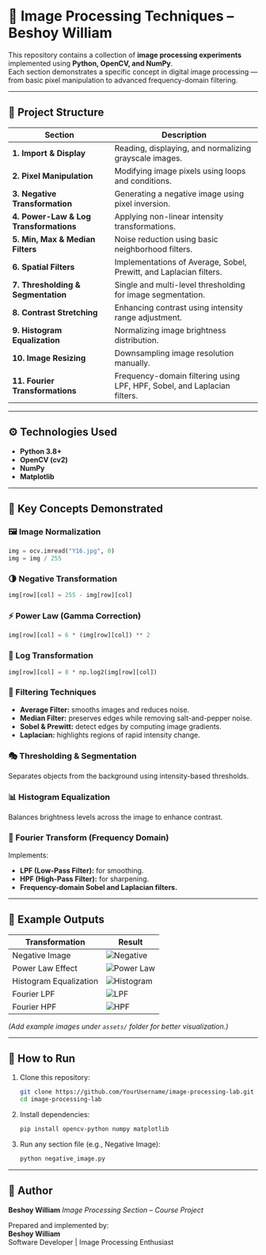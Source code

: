 # 🧠 Image Processing Techniques – Beshoy William

This repository contains a collection of **image processing experiments** implemented using **Python, OpenCV, and NumPy**.  
Each section demonstrates a specific concept in digital image processing — from basic pixel manipulation to advanced frequency-domain filtering.

---

## 📂 Project Structure

| Section | Description |
|----------|--------------|
| **1. Import & Display** | Reading, displaying, and normalizing grayscale images. |
| **2. Pixel Manipulation** | Modifying image pixels using loops and conditions. |
| **3. Negative Transformation** | Generating a negative image using pixel inversion. |
| **4. Power-Law & Log Transformations** | Applying non-linear intensity transformations. |
| **5. Min, Max & Median Filters** | Noise reduction using basic neighborhood filters. |
| **6. Spatial Filters** | Implementations of Average, Sobel, Prewitt, and Laplacian filters. |
| **7. Thresholding & Segmentation** | Single and multi-level thresholding for image segmentation. |
| **8. Contrast Stretching** | Enhancing contrast using intensity range adjustment. |
| **9. Histogram Equalization** | Normalizing image brightness distribution. |
| **10. Image Resizing** | Downsampling image resolution manually. |
| **11. Fourier Transformations** | Frequency-domain filtering using LPF, HPF, Sobel, and Laplacian filters. |

---

## ⚙️ Technologies Used
- **Python 3.8+**
- **OpenCV (cv2)**
- **NumPy**
- **Matplotlib**

---

## 🧩 Key Concepts Demonstrated

### 🖼️ Image Normalization
```python
img = ocv.imread("Y16.jpg", 0)
img = img / 255
```

### 🌗 Negative Transformation
```python
img[row][col] = 255 - img[row][col]
```

### ⚡ Power Law (Gamma Correction)
```python
img[row][col] = 6 * (img[row][col]) ** 2
```

### 🧮 Log Transformation
```python
img[row][col] = 8 * np.log2(img[row][col])
```

### 🧊 Filtering Techniques
- **Average Filter:** smooths images and reduces noise.
- **Median Filter:** preserves edges while removing salt-and-pepper noise.
- **Sobel & Prewitt:** detect edges by computing image gradients.
- **Laplacian:** highlights regions of rapid intensity change.

### 🎭 Thresholding & Segmentation
Separates objects from the background using intensity-based thresholds.

### 📊 Histogram Equalization
Balances brightness levels across the image to enhance contrast.

### 🔄 Fourier Transform (Frequency Domain)
Implements:
- **LPF (Low-Pass Filter):** for smoothing.
- **HPF (High-Pass Filter):** for sharpening.
- **Frequency-domain Sobel and Laplacian filters.**

---

## 🧰 Example Outputs

| Transformation | Result |
|----------------|--------|
| Negative Image | ![Negative](assets/negative.png) |
| Power Law Effect | ![Power Law](assets/power.png) |
| Histogram Equalization | ![Histogram](assets/histogram.png) |
| Fourier LPF | ![LPF](assets/lpf.png) |
| Fourier HPF | ![HPF](assets/hpf.png) |

*(Add example images under `assets/` folder for better visualization.)*

---

## 🚀 How to Run

1. Clone this repository:
   ```bash
   git clone https://github.com/YourUsername/image-processing-lab.git
   cd image-processing-lab
   ```

2. Install dependencies:
   ```bash
   pip install opencv-python numpy matplotlib
   ```

3. Run any section file (e.g., Negative Image):
   ```bash
   python negative_image.py
   ```

---

## 🧾 Author

**Beshoy William**
*Image Processing Section – Course Project*  

Prepared and implemented by:  
**Beshoy William**  
Software Developer | Image Processing Enthusiast  
